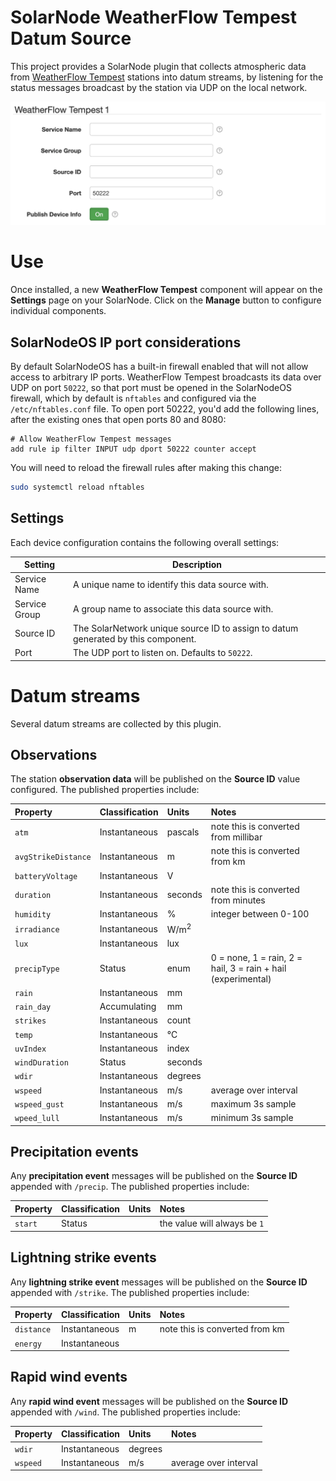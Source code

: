 # SolarNode WeatherFlow Tempest Datum Source

This project provides a SolarNode plugin that collects atmospheric data from
[WeatherFlow Tempest][tempest] stations into datum streams, by listening for
the status messages broadcast by the station via UDP on the local network.

<img alt="Tempest settings UI" src="docs/solarnode-tempest-settings@2x.png" width="740">

# Use

Once installed, a new **WeatherFlow Tempest** component will appear on the **Settings** page on your
SolarNode. Click on the **Manage** button to configure individual components.

## SolarNodeOS IP port considerations

By default SolarNodeOS has a built-in firewall enabled that will not allow access to arbitrary IP
ports. WeatherFlow Tempest broadcasts its data over UDP on port `50222`, so that port must be opened
in the SolarNodeOS firewall, which by default is `nftables` and configured via the
`/etc/nftables.conf` file. To open port 50222, you'd add the following lines, after the existing
ones that open ports 80 and 8080:

```
# Allow WeatherFlow Tempest messages
add rule ip filter INPUT udp dport 50222 counter accept
```

You will need to reload the firewall rules after making this change:

```sh
sudo systemctl reload nftables
```

## Settings

Each device configuration contains the following overall settings:

| Setting              | Description |
|----------------------|-------------|
| Service Name         | A unique name to identify this data source with. |
| Service Group        | A group name to associate this data source with. |
| Source ID            | The SolarNetwork unique source ID to assign to datum generated by this component. |
| Port                 | The UDP port to listen on. Defaults to `50222`. |

# Datum streams

Several datum streams are collected by this plugin.

## Observations

The station **observation data** will be published on the **Source ID** value configured. The
published properties include:

| Property | Classification | Units | Notes |
|:---------|:---------------|:------|:------|
| `atm`               | Instantaneous | pascals | note this is converted from millibar |
| `avgStrikeDistance` | Instantaneous | m | note this is converted from km |
| `batteryVoltage`    | Instantaneous | V | |
| `duration`          | Instantaneous | seconds | note this is converted from minutes |
| `humidity`          | Instantaneous | % | integer between 0-100 |
| `irradiance`        | Instantaneous | W/m<sup>2</sup> |  |
| `lux`               | Instantaneous | lux |  |
| `precipType`        | Status        | enum | 0 = none, 1 = rain, 2 = hail, 3 = rain + hail (experimental) |
| `rain`              | Instantaneous | mm | |
| `rain_day`          | Accumulating  | mm | |
| `strikes`           | Instantaneous | count |  |
| `temp`              | Instantaneous | ℃ |  |
| `uvIndex`           | Instantaneous | index |  |
| `windDuration`      | Status        | seconds |  |
| `wdir`              | Instantaneous | degrees |  |
| `wspeed`            | Instantaneous | m/s | average over interval |
| `wspeed_gust`       | Instantaneous | m/s | maximum 3s sample |
| `wpeed_lull`        | Instantaneous | m/s | minimum 3s sample |

## Precipitation events

Any **precipitation event** messages will be published on the **Source ID** appended with
`/precip`. The published properties include:

| Property | Classification | Units | Notes |
|:---------|:---------------|:------|:------|
| `start`             | Status |  | the value will always be `1` |

## Lightning strike events

Any **lightning strike event** messages will be published on the **Source ID** appended with
`/strike`. The published properties include:

| Property | Classification | Units | Notes |
|:---------|:---------------|:------|:------|
| `distance`          | Instantaneous | m | note this is converted from km |
| `energy`            | Instantaneous |  |  |

## Rapid wind events

Any **rapid wind event** messages will be published on the **Source ID** appended with `/wind`. The
published properties include:

| Property | Classification | Units | Notes |
|:---------|:---------------|:------|:------|
| `wdir`              | Instantaneous | degrees |  |
| `wspeed`            | Instantaneous | m/s | average over interval |


[tempest]: https://tempest.earth/
